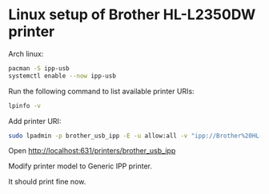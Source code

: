 # Linux setup of Brother ‎HL-L2350DW printer

Arch linux:
```bash
pacman -S ipp-usb
systemctl enable --now ipp-usb
```

Run the following command to list available printer URIs:

```bash
lpinfo -v
```

Add printer URI:

```bash
sudo lpadmin -p brother_usb_ipp -E -u allow:all -v "ipp://Brother%20HL-L2350DW%20series%20(USB)._ipp._tcp.local/" -m everywhere
```

Open [http://localhost:631/printers/brother_usb_ipp](http://localhost:631/printers/brother_usb_ipp)

Modify printer model to Generic IPP printer.

It should print fine now. 
